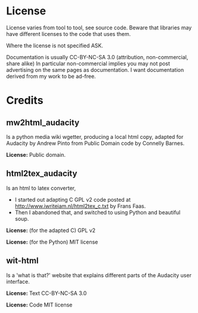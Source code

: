 # License

License varies from tool to tool, see source code.  Beware that libraries
may have different licenses to the code that uses them.

Where the license is not specified ASK.  

Documentation is usually CC-BY-NC-SA 3.0 (attribution, non-commercial, 
share alike)  In particular non-commercial implies you may not post 
advertising on the same pages as documentation.  I want documentation 
derived from my work to be ad-free.

# Credits

## mw2html_audacity
Is a python media wiki wgetter, producing a local html copy, adapted for 
Audacity by Andrew Pinto from Public Domain code by Connelly Barnes.

**License:** Public domain.

## html2tex_audacity
Is an html to latex converter, 
* I started out adapting C GPL v2 code posted at 
http://www.iwriteiam.nl/html2tex_c.txt by Frans Faas.
* Then I abandoned that, and switched to using Python and beautiful soup.

**License:** (for the adapted C) GPL v2

**License:** (for the Python) MIT license

## wit-html
Is a 'what is that?' website that explains different parts of the Audacity
user interface.

**License:** Text CC-BY-NC-SA 3.0

**License:** Code MIT license
